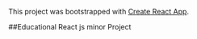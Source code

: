 This project was bootstrapped with [Create React App](https://github.com/facebook/create-react-app).

##Educational React js minor Project


